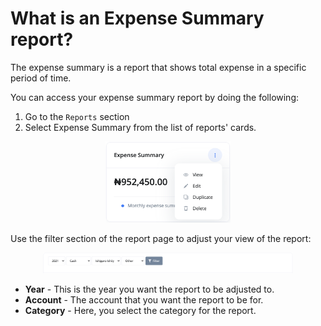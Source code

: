 # What is an Expense Summary report?

The expense summary is a report that shows total expense in a specific period of time.

You can access your expense summary report by doing the following:

1. Go to the `Reports` section
2. Select Expense Summary from the list of reports' cards.

<div align='center'>
<img width='200' src='media/expense_summary.png'>
</div>

Use the filter section of the report page to adjust your view of the report:

<div align='center'>
<img width='400' src='media/expense_summary_filter.png'>
</div>

- **Year** - This is the year you want the report to be adjusted to.
- **Account** - The account that you want the report to be for.
- **Category** - Here, you select the category for the report.
